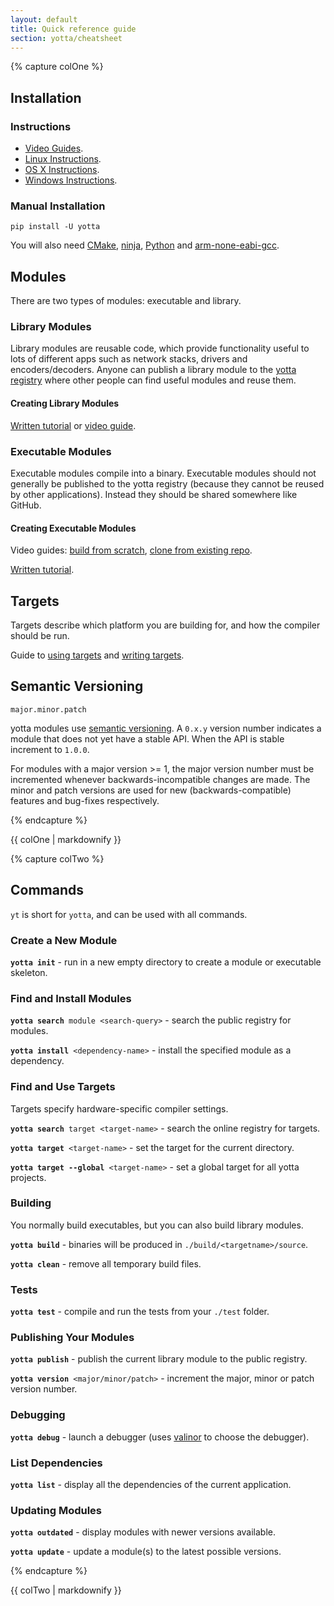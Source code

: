 ```yaml
---
layout: default
title: Quick reference guide
section: yotta/cheatsheet
---
```


{% capture colOne %}
## Installation

### Instructions
 - [Video Guides](https://goo.gl/cJT1tO).
 - [Linux Instructions](yottadocs.mbed.com/#installing-on-linux).
 - [OS X Instructions](http://yottadocs.mbed.com/#installing-on-osx).
 - [Windows Instructions](http://yottadocs.mbed.com/#installing-on-windows).

### Manual Installation
`pip install -U yotta`

You will also need [CMake](https://cmake.org),
[ninja](https://github.com/martine/ninja/releases),
[Python](https://www.python.org/downloads/release/python-2710/) and
[arm-none-eabi-gcc](https://launchpad.net/gcc-arm-embedded).


## Modules
There are two types of modules: executable and library.

### Library Modules
Library modules are reusable code, which provide functionality useful to lots
of different apps such as network stacks, drivers and encoders/decoders. Anyone
can publish a library module to the [yotta registry](http://yotta.mbed.com)
where other people can find useful modules and reuse them.

#### Creating Library Modules
[Written tutorial](/tutorial/tutorial.html) or [video guide](https://www.youtube.com/playlist?list=PLiVCejcvpsevVVpgdIo4QxSl563ToLOIB).

### Executable Modules
Executable modules compile into a binary. Executable modules should not
generally be published to the yotta registry (because they cannot be reused by
other applications). Instead they should be shared somewhere like GitHub.

#### Creating Executable Modules
Video guides: [build from
scratch](https://www.youtube.com/watch?v=qYgHSZbl0RE&index=4&list=PLiVCejcvpsevVVpgdIo4QxSl563ToLOIB),
[clone from existing
repo](https://www.youtube.com/watch?v=gay1Jy6lMkQ&index=5&list=PLiVCejcvpsevVVpgdIo4QxSl563ToLOIB).

[Written tutorial](/tutorial/tutorial.html#Creating%20an%20Executable).

## Targets
Targets describe which platform you are building for, and how the compiler
should be run.

Guide to [using targets](/tutorial/targets.html) and [writing
targets](/tutorial/targets.html#writing-targets).

## Semantic Versioning

`major.minor.patch`

yotta modules use [semantic versioning](http://semver.org). A `0.x.y` version number
indicates a module that does not yet have a stable API. When the API is stable
increment to `1.0.0`.

For modules with a major version >= 1, the major version number must be
incremented whenever backwards-incompatible changes are made. The minor and
patch versions are used for new (backwards-compatible) features and bug-fixes respectively.

{% endcapture %}
<div class="col-md-6">
{{ colOne | markdownify }}
</div>

{% capture colTwo %}

## Commands

`yt` is short for `yotta`, and can be used with all commands.

### Create a New Module
**`yotta init`** - run in a new empty directory to create a module or
executable skeleton.

### Find and Install Modules

**`yotta search`**` module <search-query>` - search the public registry for modules.

**`yotta install`**` <dependency-name>` - install the specified module as a dependency.

### Find and Use Targets
Targets specify hardware-specific compiler settings.

**`yotta search`**` target <target-name>` - search the online registry for targets.

**`yotta target`**` <target-name>` - set the target for the current directory.

**`yotta target --global`**` <target-name>` - set a global target for all yotta projects. 

### Building
You normally build executables, but you can also build library modules.

**`yotta build`** - binaries will be produced in `./build/<targetname>/source`.

**`yotta clean`** - remove all temporary build files.

### Tests
**`yotta test`** - compile and run the tests from your `./test` folder.


### Publishing Your Modules

**`yotta publish`** - publish the current library module to the public registry.

**`yotta version`**` <major/minor/patch>` - increment the major, minor or patch version number. 

### Debugging

**`yotta debug`** - launch a debugger (uses [valinor](https://github.com/armmbed/valinor) to choose the debugger).

### List Dependencies

**`yotta list`** - display all the dependencies of the current application.

### Updating Modules

**`yotta outdated`** - display modules with newer versions available.

**`yotta update`** - update a module(s) to the latest possible versions. 


{% endcapture %}
<div class="col-md-6">
{{ colTwo | markdownify }}
</div>
<div class="clearfix"></div>

